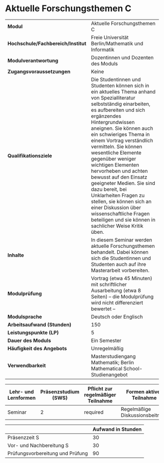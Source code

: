 # Aktuelle Forschungsthemen C
|                                    |   |
|------------------------------------|---|
|**Modul**                           | Aktuelle Forschungsthemen C |
|**Hochschule/Fachbereich/Institut** | Freie Universität Berlin/Mathematik und Informatik |
|**Modulverantwortung**              | Dozentinnen und Dozenten des Moduls |
|**Zugangsvoraussetzungen**          | Keine |
|**Qualifikationsziele**             | Die Studentinnen und Studenten können sich in ein aktuelles Thema anhand von Spezialliteratur selbstständig einarbeiten, es aufbereiten und sich ergänzendes Hintergrundwissen aneignen. Sie können auch ein schwieriges Thema in einem Vortrag verständlich vermitteln. Sie können wesentliche Elemente gegenüber weniger wichtigen Elementen hervorheben und achten bewusst auf den Einsatz geeigneter Medien. Sie sind dazu bereit, bei Unklarheiten Fragen zu stellen, sie können sich an einer Diskussion über wissenschaftliche Fragen beteiligen und sie können in sachlicher Weise Kritik üben. |
|**Inhalte**                         | In diesem Seminar werden aktuelle Forschungsthemen behandelt. Dabei können sich die Studentinnen und Studenten auch auf ihre Masterarbeit vorbereiten. |
|**Modulprüfung**                    | Vortrag (etwa 45 Minuten) mit schriftlicher Ausarbeitung (etwa 8 Seiten) – die Modulprüfung wird nicht differenziert bewertet – |
|**Modulsprache**                    | Deutsch oder Englisch |
|**Arbeitsaufwand (Stunden)**        | 150 |
|**Leistungspunkte (LP)**            | 5 |
|**Dauer des Moduls**                | Ein Semester |
|**Häufigkeit des Angebots**         | Unregelmäßig |
|**Verwendbarkeit**                  | Masterstudiengang Mathematik; Berlin Mathematical School-Studienangebot |

| Lehr- und Lernformen | Präsenzstudium <br> (SWS) | Pflicht zur regelmäßiger Teilnahme | Formen aktiver Teilnahme |
| ---------------------|---------------------------|------------------------------------|------------------------- |
| Seminar              | 2                         | required                           | Regelmäßige Diskussionsbeiträge |

|   | Aufwand in Stunden |
| - |--------------------|
| Präsenzzeit S                            | 30    |
| Vor- und Nachbereitung S                 | 30    |
| Prüfungsvorbereitung und Prüfung         | 90    |
